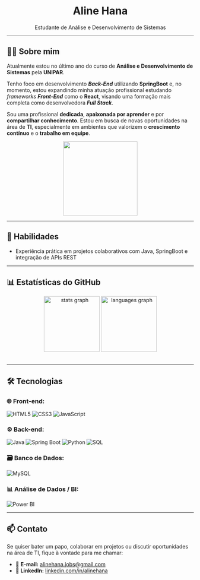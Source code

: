 <h1 align="center">Aline Hana</h1>

<p align="center">
  Estudante de Análise e Desenvolvimento de Sistemas
</p>

---
## 👩‍💻 Sobre mim

Atualmente estou no último ano do curso de **Análise e Desenvolvimento de Sistemas** pela **UNIPAR**.

Tenho foco em desenvolvimento ***Back-End*** utilizando **SpringBoot** e, no momento, estou expandindo minha atuação profissional estudando *frameworks* ***Front-End*** como o **React**, visando uma formação mais completa como desenvolvedora ***Full Stack***.

Sou uma profissional **dedicada**, **apaixonada por aprender** e por **compartilhar conhecimento**. Estou em busca de novas oportunidades na área de **TI**, especialmente em ambientes que valorizem o **crescimento contínuo** e o **trabalho em equipe**.

<div align="center">
  <img height="200" src="https://i.pinimg.com/originals/8c/94/d6/8c94d6aeced22b2db62fd0f2cbb9d989.gif"  />
</div>

---
## 🌟 Habilidades

- Experiência prática em projetos colaborativos com Java, SpringBoot e integração de APIs REST  

---
## 📊 Estatísticas do GitHub
<div align="center">
  <img src="https://github-readme-stats.vercel.app/api?username=alinehana&hide_title=false&hide_rank=false&show_icons=true&include_all_commits=true&count_private=true&disable_animations=false&theme=dracula&locale=en&hide_border=false&order=1" height="150" alt="stats graph"  />
  <img src="https://github-readme-stats.vercel.app/api/top-langs?username=alinehana&locale=en&hide_title=false&layout=compact&card_width=320&langs_count=5&theme=dracula&hide_border=false&order=2" height="150" alt="languages graph"  />
</div>

<br clear="both">

---
## 🛠️ Tecnologias

### 🌐 Front-end:
![HTML5](https://img.shields.io/badge/HTML5-E34F26?style=flat&logo=html5&logoColor=white)
![CSS3](https://img.shields.io/badge/CSS3-1572B6?style=flat&logo=css3&logoColor=white)
![JavaScript](https://img.shields.io/badge/JavaScript-F7DF1E?style=flat&logo=javascript&logoColor=black)

### ⚙️ Back-end:
![Java](https://img.shields.io/badge/Java-ED8B00?style=flat&logo=java&logoColor=white)
![Spring Boot](https://img.shields.io/badge/Spring_Boot-6DB33F?style=flat&logo=spring-boot&logoColor=white)
![Python](https://img.shields.io/badge/Python-3776AB?style=flat&logo=python&logoColor=white)
![SQL](https://img.shields.io/badge/SQL-4479A1?style=flat&logo=postgresql&logoColor=white)

### 🗃️ Banco de Dados:  
![MySQL](https://img.shields.io/badge/MySQL-f0ffff?style=flat&logo=mysql&logoColor=005C84)

### 📊 Análise de Dados / BI:
![Power BI](https://img.shields.io/badge/Power_BI-F2C80F?style=flat&logo=microsoft-power-bi&logoColor=black)

---
## 📫 Contato
Se quiser bater um papo, colaborar em projetos ou discutir oportunidades na área de TI, fique à vontade para me chamar:

- 📧 **E-mail:** [alinehana.jobs@gmail.com](mailto:alinehana.jobs@gmail.com)
- 💼 **LinkedIn:** [linkedin.com/in/alinehana](https://linkedin.com/in/alinehana)

